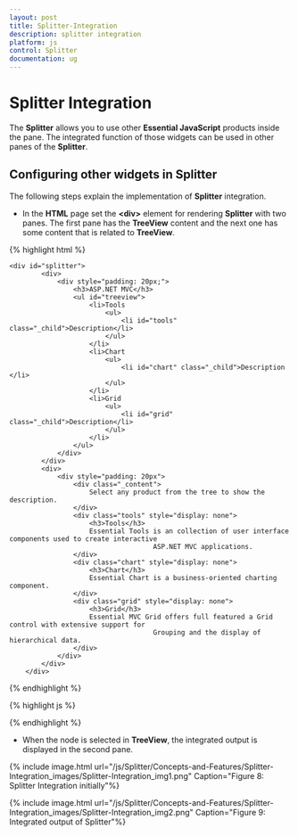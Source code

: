 ```yaml
---
layout: post
title: Splitter-Integration
description: splitter integration
platform: js
control: Splitter
documentation: ug
---
```


# Splitter Integration

The **Splitter** allows you to use other **Essential JavaScript** products inside the pane. The integrated function of those widgets can be used in other panes of the **Splitter**.

## Configuring other widgets in Splitter

The following steps explain the implementation of **Splitter** integration.

* In the **HTML** page set the **&lt;div&gt;** element for rendering **Splitter** with two panes. The first pane has the **TreeView** content and the next one has some content that is related to **TreeView**.

{% highlight html %}

	<div id="splitter">
            <div>
                <div style="padding: 20px;">
                    <h3>ASP.NET MVC</h3>
                    <ul id="treeview">
                        <li>Tools
                            <ul>
                                <li id="tools" class="_child">Description</li>
                            </ul>
                        </li>
                        <li>Chart
                            <ul>
                                <li id="chart" class="_child">Description </li>
                            </ul>
                        </li>
                        <li>Grid
                            <ul>
                                <li id="grid" class="_child">Description</li>
                            </ul>
                        </li>
                    </ul>
                </div>
            </div>
            <div>
                <div style="padding: 20px">
                    <div class="_content">
                        Select any product from the tree to show the description.
                    </div>
                    <div class="tools" style="display: none">
                        <h3>Tools</h3>
                        Essential Tools is an collection of user interface components used to create interactive
                                        ASP.NET MVC applications.
                    </div>
                    <div class="chart" style="display: none">
                        <h3>Chart</h3>
                        Essential Chart is a business-oriented charting component.
                    </div>
                    <div class="grid" style="display: none">
                        <h3>Grid</h3>
                        Essential MVC Grid offers full featured a Grid control with extensive support for
                                        Grouping and the display of hierarchical data.
                    </div>
                </div>
            </div>
        </div>

{% endhighlight %}

{% highlight js %}

<script type="text/javascript">
	$("#treeview").ejTreeView({ nodeSelect: "treeClicked" }); /* Render TreeView inside Splitter pane */

        $("#splitter").ejSplitter({
                height: 280, width: 500,
                properties: [{ paneSize: 200 }]
        });
        function treeClicked(sender, args) { //nodeSelect event handle
            if (sender.currentElement.hasClass('_child')) {
                var content = $('.' + sender.currentElement[0].id).html();
                $('._content').html(content);
            }
        }
</script>

{% endhighlight %}


* When the node is selected in **TreeView**, the integrated output is displayed in the second pane.



{% include image.html url="/js/Splitter/Concepts-and-Features/Splitter-Integration_images/Splitter-Integration_img1.png" Caption="Figure 8: Splitter Integration initially"%}



{% include image.html url="/js/Splitter/Concepts-and-Features/Splitter-Integration_images/Splitter-Integration_img2.png" Caption="Figure 9: Integrated output of Splitter"%}

